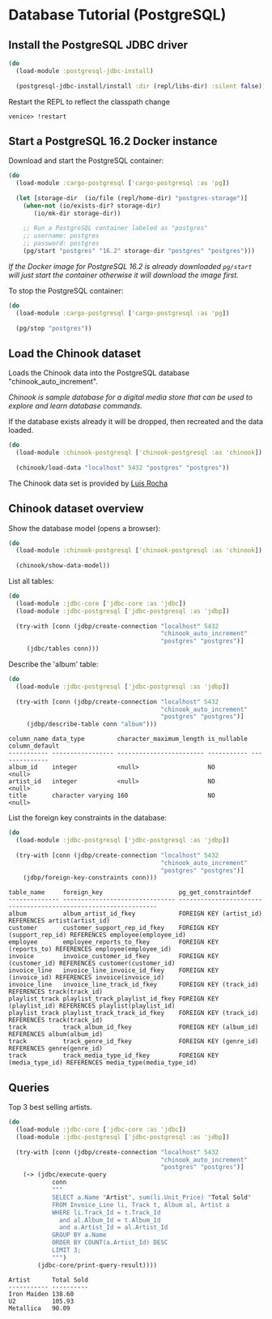 # Database Tutorial (PostgreSQL)


## Install the PostgreSQL JDBC driver


```clojure
(do
  (load-module :postgresql-jdbc-install)
  
  (postgresql-jdbc-install/install :dir (repl/libs-dir) :silent false))
```

Restart the REPL to reflect the classpath change

```
venice> !restart
```


## Start a PostgreSQL 16.2 Docker instance

Download and start the PostgreSQL container:

```clojure
(do
  (load-module :cargo-postgresql ['cargo-postgresql :as 'pg])
           
  (let [storage-dir  (io/file (repl/home-dir) "postgres-storage")]
    (when-not (io/exists-dir? storage-dir)
       (io/mk-dir storage-dir))
       
    ;; Run a PostgreSQL container labeled as "postgres"
    ;; username: postgres
    ;; password: postgres
    (pg/start "postgres" "16.2" storage-dir "postgres" "postgres")))
```

*If the Docker image for PostgreSQL 16.2 is already downloaded `pg/start` will just start the container otherwise it will download the image first.*


To stop the PostgreSQL container:

```clojure
(do
  (load-module :cargo-postgresql ['cargo-postgresql :as 'pg])
           
  (pg/stop "postgres"))
```



## Load the Chinook dataset 

Loads the Chinook data into the PostgreSQL database "chinook_auto_increment".

*Chinook is sample database for a digital media store that can be used to explore and learn database commands.*

If the database exists already it will be dropped, then recreated and the data 
loaded.

```clojure
(do
  (load-module :chinook-postgresql ['chinook-postgresql :as 'chinook])
  
  (chinook/load-data "localhost" 5432 "postgres" "postgres"))
```

The Chinook data set is provided by [Luis Rocha](https://github.com/lerocha/chinook-database)



## Chinook dataset overview


Show the database model (opens a browser):

```clojure
(do
  (load-module :chinook-postgresql ['chinook-postgresql :as 'chinook])
  
  (chinook/show-data-model))
```

List all tables:

```clojure
(do
  (load-module :jdbc-core ['jdbc-core :as 'jdbc])
  (load-module :jdbc-postgresql ['jdbc-postgresql :as 'jdbp])
   
  (try-with [conn (jdbp/create-connection "localhost" 5432 
                                          "chinook_auto_increment" 
                                          "postgres" "postgres")]
     (jdbc/tables conn)))
```



Describe the 'album' table:

```clojure
(do
  (load-module :jdbc-postgresql ['jdbc-postgresql :as 'jdbp])
   
  (try-with [conn (jdbp/create-connection "localhost" 5432 
                                          "chinook_auto_increment" 
                                          "postgres" "postgres")]
     (jdbp/describe-table conn "album")))
```

```
column_name data_type         character_maximum_length is_nullable column_default
----------- ----------------- ------------------------ ----------- --------------
album_id    integer           <null>                   NO          <null>        
artist_id   integer           <null>                   NO          <null>        
title       character varying 160                      NO          <null>        
```


List the foreign key constraints in the database:

```clojure
(do
  (load-module :jdbc-postgresql ['jdbc-postgresql :as 'jdbp])
           
  (try-with [conn (jdbp/create-connection "localhost" 5432 
                                          "chinook_auto_increment" 
                                          "postgres" "postgres")]
    (jdbp/foreign-key-constraints conn)))
```

```
table_name     foreign_key                     pg_get_constraintdef                                            
-------------- ------------------------------- ----------------------------------------------------------------
album          album_artist_id_fkey            FOREIGN KEY (artist_id) REFERENCES artist(artist_id)            
customer       customer_support_rep_id_fkey    FOREIGN KEY (support_rep_id) REFERENCES employee(employee_id)   
employee       employee_reports_to_fkey        FOREIGN KEY (reports_to) REFERENCES employee(employee_id)       
invoice        invoice_customer_id_fkey        FOREIGN KEY (customer_id) REFERENCES customer(customer_id)      
invoice_line   invoice_line_invoice_id_fkey    FOREIGN KEY (invoice_id) REFERENCES invoice(invoice_id)         
invoice_line   invoice_line_track_id_fkey      FOREIGN KEY (track_id) REFERENCES track(track_id)               
playlist_track playlist_track_playlist_id_fkey FOREIGN KEY (playlist_id) REFERENCES playlist(playlist_id)      
playlist_track playlist_track_track_id_fkey    FOREIGN KEY (track_id) REFERENCES track(track_id)               
track          track_album_id_fkey             FOREIGN KEY (album_id) REFERENCES album(album_id)               
track          track_genre_id_fkey             FOREIGN KEY (genre_id) REFERENCES genre(genre_id)               
track          track_media_type_id_fkey        FOREIGN KEY (media_type_id) REFERENCES media_type(media_type_id)

```
   
## Queries
 
Top 3 best selling artists.
 
```clojure
(do
  (load-module :jdbc-core ['jdbc-core :as 'jdbc])
  (load-module :jdbc-postgresql ['jdbc-postgresql :as 'jdbp])
           
  (try-with [conn (jdbp/create-connection "localhost" 5432 
                                          "chinook_auto_increment" 
                                          "postgres" "postgres")]
    (-> (jdbc/execute-query 
            conn 
            """
            SELECT a.Name "Artist", sum(li.Unit_Price) "Total Sold" 
            FROM Invoice_Line li, Track t, Album al, Artist a
            WHERE li.Track_Id = t.Track_Id 
	          and al.Album_Id = t.Album_Id 
	          and a.Artist_Id = al.Artist_Id
            GROUP BY a.Name
            ORDER BY COUNT(a.Artist_Id) DESC
            LIMIT 3;
            """)
        (jdbc-core/print-query-result))))
```

```
Artist      Total Sold
----------- ----------
Iron Maiden 138.60    
U2          105.93    
Metallica   90.09     
```

       